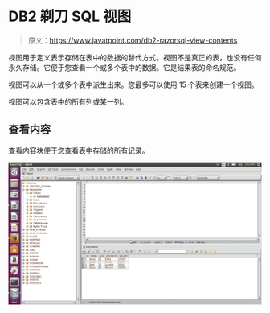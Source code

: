 # DB2 剃刀 SQL 视图

> 原文：<https://www.javatpoint.com/db2-razorsql-view-contents>

视图用于定义表示存储在表中的数据的替代方式。视图不是真正的表，也没有任何永久存储。它便于您查看一个或多个表中的数据。它是结果表的命名规范。

视图可以从一个或多个表中派生出来。您最多可以使用 15 个表来创建一个视图。

视图可以包含表中的所有列或某一列。

## 查看内容

查看内容块便于您查看表中存储的所有记录。

![DB2 view contents](img/9f6121e75a4d747dfd40b139ce603bc6.png)